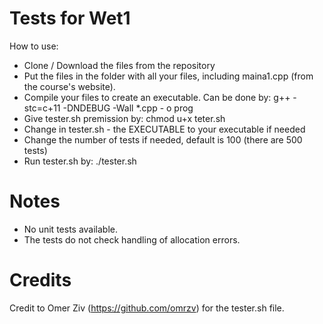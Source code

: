 # Tests for Wet1
How to use:
* Clone / Download the files from the repository
* Put the files in the folder with all your files, including maina1.cpp (from the course's website).
* Compile your files to create an executable. Can be done by: g++ -stc=c+11 -DNDEBUG -Wall *.cpp - o prog
* Give tester.sh premission by: chmod u+x teter.sh
* Change in tester.sh - the EXECUTABLE to your executable if needed
* Change the number of tests if needed, default is 100 (there are 500 tests)
* Run tester.sh by: ./tester.sh

# Notes
* No unit tests available.
* The tests do not check handling of allocation errors.

# Credits
Credit to Omer Ziv (https://github.com/omrzv) for the tester.sh file.
